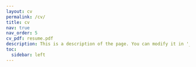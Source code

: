 ```yaml
---
layout: cv
permalink: /cv/
title: cv
nav: true
nav_order: 5
cv_pdf: resume.pdf
description: This is a description of the page. You can modify it in '_pages/cv.md'. You can also change or remove the top pdf download button...
toc:
  sidebar: left
---
```


